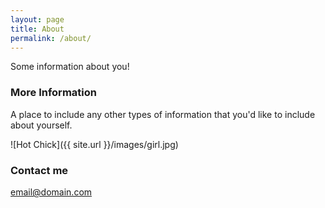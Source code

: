 ```yaml
---
layout: page
title: About
permalink: /about/
---
```


Some information about you!

### More Information

A place to include any other types of information that you'd like to include about yourself. 

![Hot Chick]({{ site.url }}/images/girl.jpg)

### Contact me

[email@domain.com](mailto:email@domain.com)